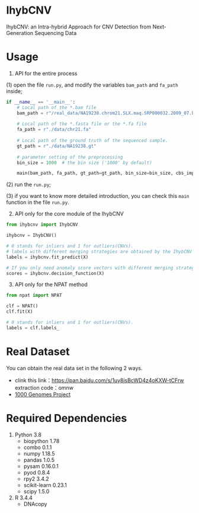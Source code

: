 # IhybCNV
IhybCNV: an Intra-hybrid Approach for CNV Detection from Next-Generation Sequencing Data </br>

# Usage
1. API for the entire process
   
(1) open the file `run.py`, and modify the variables `bam_path` and `fa_path` inside;
   
```python
if __name__ == '__main__':
    # Local path of the *.bam file
    bam_path = r"/real_data/NA19238.chrom21.SLX.maq.SRP000032.2009_07.bam"
    
    # Local path of the *.fasta file or the *.fa file
    fa_path = r"./data/chr21.fa"
    
    # Local path of the ground truth of the sequenced sample.
    gt_path = r"./data/NA19238.gt"
    
    # parameter setting of the preprocessing
    bin_size = 1000  # the bin size ('1000' by default)

    main(bam_path, fa_path, gt_path=gt_path, bin_size=bin_size, cbs_imp='python')
```
   (2) run the `run.py`;
   
   (3) if you want to know more detailed introduction, you can check this `main` function in the file `run.py`.

2. API only for the core module of the IhybCNV

```python
from ihybcnv import IhybCNV

ihybcnv = IhybCNV()

# 0 stands for inliers and 1 for outliers(CNVs).
# labels with different merging strategies are obtained by the IhybCNV and the NPAT method
labels = ihybcnv.fit_predict(X) 

# If you only need anomaly score vectors with different merging strategies.
scores = ihybcnv.decision_function(X)
```

3. API only for the NPAT method
```python
from npat import NPAT

clf = NPAT()
clf.fit(X)

# 0 stands for inliers and 1 for outliers(CNVs).
labels = clf.labels_

```
# Real Dataset
You can obtain the real data set in the following 2 ways.
- clink this link：https://pan.baidu.com/s/1uy8jsBcWD4z4oKXW-tCFrw extraction code：omnw
- [1000 Genomes Project](https://www.internationalgenome.org/)

# Required Dependencies
1. Python 3.8            
    - biopython     1.78
    - combo         0.1.1
    - numpy         1.18.5
    - pandas        1.0.5
    - pysam         0.16.0.1
    - pyod          0.8.4
    - rpy2          3.4.2
    - scikit-learn  0.23.1
    - scipy         1.5.0
2. R 3.4.4
    - DNAcopy
